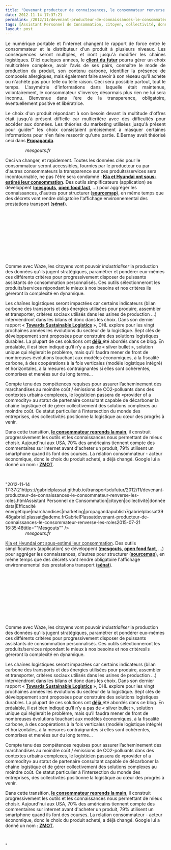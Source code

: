 ```yaml
---
title: "Devenant producteur de connaissances, le consommateur renverse les rôles"
date: 2012-11-14 17:37:21
permalink: /2012/11/devenant-producteur-de-connaissances-le-consommateur-renverse-les-roles.html
tags: [Assistant Personnel de Consommation, citoyen, collectivité, donnée data, Efficacité énergétique, marchandises, marketing, propaganda]
layout: post
---
```


<p style="text-align: justify;">Le numérique portable et l'internet changent le rapport de force entre le consommateur et le distributeur d'un produit à plusieurs niveaux. Les conséquences seront multiples, et iront jusqu'à modifier les chaînes logistiques. D'ici quelques années, le <strong><a href="https://gabrielplassat.github.io/transportsdufutur/2011/10/le-consommateur-du-futur-revolution.html" target="_blank">client du futur</a></strong> pourra gérer un choix multicritère complexe, avoir l'avis de ses pairs, connaître le mode de production du produit, son contenu carbone, identifier la présence de composés allergiques, mais également faire savoir à son réseau qu'il achète ou n'achète pas pour telle ou telle raison. Ceci sera possible partout, tout le temps. L'asymétrie d'informations dans laquelle était maintenue, volontairement, le consommateur s'inverse; désormais plus rien ne lui sera inconnu. Bienvenue dans l'ère de la transparence, obligatoire, éventuellement positive et libératrice.  </p>  <!--more-->   <p style="text-align: justify;">Le choix d'un produit répondant à son besoin devant la multitude d'offres était jusqu'à présent difficile car multicritère avec des difficultés pour accéder aux données. Les théories du marketing utilisées jusqu'à présent pour guider" les choix consistaient précisement à masquer certaines informations pour n'en faire ressortir qu'une partie. E.Bernay avait théorisé ceci dans <strong><a href=""http://www.editions-zones.fr/spip.php?page=lyberplayer&id_article=21"" target=""_blank"">Propaganda</a></strong>.</p> <p style=""text-align: justify> <a class=""asset-img-link"" href="https://gabrielplassat.github.io/transportsdufutur/wp-content/uploads/sites/6/old/6a0120a66d2ad4970b017c3378c277970b-pi.jpg""><img rel=""lightbox[]"" alt=""Mesgouts"" class=""asset  asset-image at-xid-6a0120a66d2ad4970b017c3378c277970b"" src=""/wp-content/uploads/sites/6/old/6a0120a66d2ad4970b017c3378c277970b-500wi.jpg"" style=""margin-right: auto margin-left: auto display: block title=""Mesgouts"" /></a><br /><em>                mesgouts.fr</em></p> <p style=""text-align: justify>Ceci va changer, et rapidement. Toutes les données clés pour le consommateur seront accessibles, fournies par le producteur ou par d'autres consommateurs la transparence sur ces produits/services sera incontournable, ne pas l'être sera condamné : <strong><a href=""http://www.ccfa.fr/Hyundai-et-Kia-ont-sous-estime-la"" target=""_blank"">Kia et Hyundai ont sous-estimé leur consommation</a></strong>. Des outils simplificateurs (application) se développent (<strong><a href=""http://www.mesgouts.fr/#!infos-commentcamarche"" target=""_blank"">mesgouts</a></strong>, <strong><a href=""http://fr.openfoodfacts.org/"" target=""_blank"">open food fact</a></strong>, ...) pour aggréger les connaissances, d'autres pour structurer (<strong><a href=""http://sourcemap.com/"" target=""_blank"">sourcemap</a></strong>), en même temps que des décrets vont rendre obligatoire l'affichage environnemental des prestations transport (<strong><a href=""http://www.senat.fr/rap/l08-552-1/l08-552-1117.html"" target=""_blank"">sénat</a></strong>).</p> <iframe frameborder=""0"" height=""315"" src=""http://www.youtube.com/embed/g30laGwoYTU"" width=""560""></iframe> <p style=""text-align: justify>Comme avec Waze, les citoyens vont pouvoir <em>industrialiser</em> la production des données qu'ils jugent stratégiques, paramétrer et pondérer eux-mêmes ces différents critères pour progressivement disposer de puissants assistants de consommation personnalisés. Ces outils sélectionneront les produits/services répondant le mieux à nos besoins et nos critères ils gèreront la complexité en dynamique. </p> <p style=""text-align: justify>Les chaînes logistiques seront impactées car certains indicateurs (bilan carbone des transports et des énergies utilisées pour produire, assembler et transporter, critères sociaux utilisés dans les usines de production ...) interviendront dans les bilans et donc dans les choix. Dans son dernier rapport « <strong><a href=""http://www.dp-dhl.com/content/dpdhl/en/logistics_around_us/trends/sustainable_logistics.html"" target=""_blank"">Towards Sustainable Logistics</a></strong> », DHL explore pour les vingt prochaines années les évolutions du secteur de la logistique. Sept clés de développement sont proposées pour construire des solutions logistiques durables. La plupart de ces solutions ont <a href="https://gabrielplassat.github.io/transportsdufutur/2011/04/dhl-les-solutions-logistiques-durables-passent-par-plus-de-transparence-plus-de-regulation-plus-de-c.html"" target=""_blank""><strong>déjà</strong> </a>été abordés dans ce blog. En préalable, il est bien indiqué qu’il n’y a pas de « silver bullet », solution unique qui règlerait le problème, mais qu’il faudra mener de front de nombreuses évolutions touchant aux modèles économiques, à la fiscalité carbone, à des coopérations à la fois verticales (modèle logistique intégré) et horizontales, à la mesures contraignantes si elles sont cohérentes, comprises et menées sur du long terme…</p> <p style=""text-align: justify>Compte tenu des compétences requises pour assurer l’acheminement des marchandises au moindre coût / émissions de CO2-polluants dans des contextes urbains complexes, le logisticien passera de «provider of a commodity» au statut de partenaire consultant capable de décarboner la chaîne logistique et de gérer collectivement des solutions complexes au moindre coût. Ce statut particulier à l’intersection du monde des entreprises, des collectivités positionne la logistique au cœur des progrès à venir.</p> <p style=""text-align: justify>Dans cette transition, <strong><a href="https://gabrielplassat.github.io/transportsdufutur/2011/08/le-reverse-marketing-utilisant-le-tsunami-des-donnees-le-consommateur-reprend-la-main-quelles-conseq.html"" target=""_blank"">le consommateur reprends la main</a></strong>, il construit progressivement les outils et les connaissances nous permettant de mieux choisir. Aujourd'hui aux USA, 70% des américains tiennent compte des commentaires sur internet avant d'acheter un produit, 79% utilisent un smartphone quand ils font des courses. La relation consommateur - acteur économique, donc le choix du produit acheté, a déjà changé. Google lui a donné un nom : <strong><a href="https://gabrielplassat.github.io/transportsdufutur/2011/11/google-zero-moment-of-truth.html"" target=""_blank"">ZMOT</a></strong>. </p> <p> </p>"2012-11-14 17:37:21https://gabrielplassat.github.io/transportsdufutur/2012/11/devenant-producteur-de-connaissances-le-consommateur-renverse-les-roles.htmlAssistant Personnel de Consommation|citoyen|collectivité|donnée data|Efficacité énergétique|marchandises|marketing|propagandapublish7gabrielplassat3948gabriel.plassat@ademe.frGabrielPlassatdevenant-producteur-de-connaissances-le-consommateur-renverse-les-roles2015-07-21 16:35:48title=""Mesgouts"" /></a><br /><em>                mesgouts.fr</em></p> <p style=""text-align: justifyla transparence sur ces produits/services sera incontournable, ne pas l'être sera condamné : <strong><a href=""http://www.ccfa.fr/Hyundai-et-Kia-ont-sous-estime-la"" target=""_blank"">Kia et Hyundai ont sous-estimé leur consommation</a></strong>. Des outils simplificateurs (application) se développent (<strong><a href=""http://www.mesgouts.fr/#!infos-commentcamarche"" target=""_blank"">mesgouts</a></strong>, <strong><a href=""http://fr.openfoodfacts.org/"" target=""_blank"">open food fact</a></strong>, ...) pour aggréger les connaissances, d'autres pour structurer (<strong><a href=""http://sourcemap.com/"" target=""_blank"">sourcemap</a></strong>), en même temps que des décrets vont rendre obligatoire l'affichage environnemental des prestations transport (<strong><a href=""http://www.senat.fr/rap/l08-552-1/l08-552-1117.html"" target=""_blank"">sénat</a></strong>).</p> <iframe frameborder=""0"" height=""315"" src=""http://www.youtube.com/embed/g30laGwoYTU"" width=""560""></iframe> <p style=""text-align: justify>Comme avec Waze, les citoyens vont pouvoir <em>industrialiser</em> la production des données qu'ils jugent stratégiques, paramétrer et pondérer eux-mêmes ces différents critères pour progressivement disposer de puissants assistants de consommation personnalisés. Ces outils sélectionneront les produits/services répondant le mieux à nos besoins et nos critèresils gèreront la complexité en dynamique. </p> <p style=""text-align: justify>Les chaînes logistiques seront impactées car certains indicateurs (bilan carbone des transports et des énergies utilisées pour produire, assembler et transporter, critères sociaux utilisés dans les usines de production ...) interviendront dans les bilans et donc dans les choix. Dans son dernier rapport « <strong><a href=""http://www.dp-dhl.com/content/dpdhl/en/logistics_around_us/trends/sustainable_logistics.html"" target=""_blank"">Towards Sustainable Logistics</a></strong> », DHL explore pour les vingt prochaines années les évolutions du secteur de la logistique. Sept clés de développement sont proposées pour construire des solutions logistiques durables. La plupart de ces solutions ont <a href="https://gabrielplassat.github.io/transportsdufutur/2011/04/dhl-les-solutions-logistiques-durables-passent-par-plus-de-transparence-plus-de-regulation-plus-de-c.html"" target=""_blank""><strong>déjà</strong> </a>été abordés dans ce blog. En préalable, il est bien indiqué qu’il n’y a pas de « silver bullet », solution unique qui règlerait le problème, mais qu’il faudra mener de front de nombreuses évolutions touchant aux modèles économiques, à la fiscalité carbone, à des coopérations à la fois verticales (modèle logistique intégré) et horizontales, à la mesures contraignantes si elles sont cohérentes, comprises et menées sur du long terme…</p> <p style=""text-align: justify>Compte tenu des compétences requises pour assurer l’acheminement des marchandises au moindre coût / émissions de CO2-polluants dans des contextes urbains complexes, le logisticien passera de «provider of a commodity» au statut de partenaire consultant capable de décarboner la chaîne logistique et de gérer collectivement des solutions complexes au moindre coût. Ce statut particulier à l’intersection du monde des entreprises, des collectivités positionne la logistique au cœur des progrès à venir.</p> <p style=""text-align: justify>Dans cette transition, <strong><a href="https://gabrielplassat.github.io/transportsdufutur/2011/08/le-reverse-marketing-utilisant-le-tsunami-des-donnees-le-consommateur-reprend-la-main-quelles-conseq.html"" target=""_blank"">le consommateur reprends la main</a></strong>, il construit progressivement les outils et les connaissances nous permettant de mieux choisir. Aujourd'hui aux USA, 70% des américains tiennent compte des commentaires sur internet avant d'acheter un produit, 79% utilisent un smartphone quand ils font des courses. La relation consommateur - acteur économique, donc le choix du produit acheté, a déjà changé. Google lui a donné un nom : <strong><a href="https://gabrielplassat.github.io/transportsdufutur/2011/11/google-zero-moment-of-truth.html"" target=""_blank"">ZMOT</a></strong>. </p> <p> </p>"
